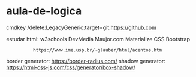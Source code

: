 # aula-de-logica
cmdkey /delete:LegacyGeneric:target=git:https://github.com

estudar html: w3schools
              DevMedia
              Maujor.com
              Materialize CSS
              Bootstrap

              https://www.ime.usp.br/~glauber/html/acentos.htm

border generator: https://border-radius.com/
shadow generator: https://html-css-js.com/css/generator/box-shadow/